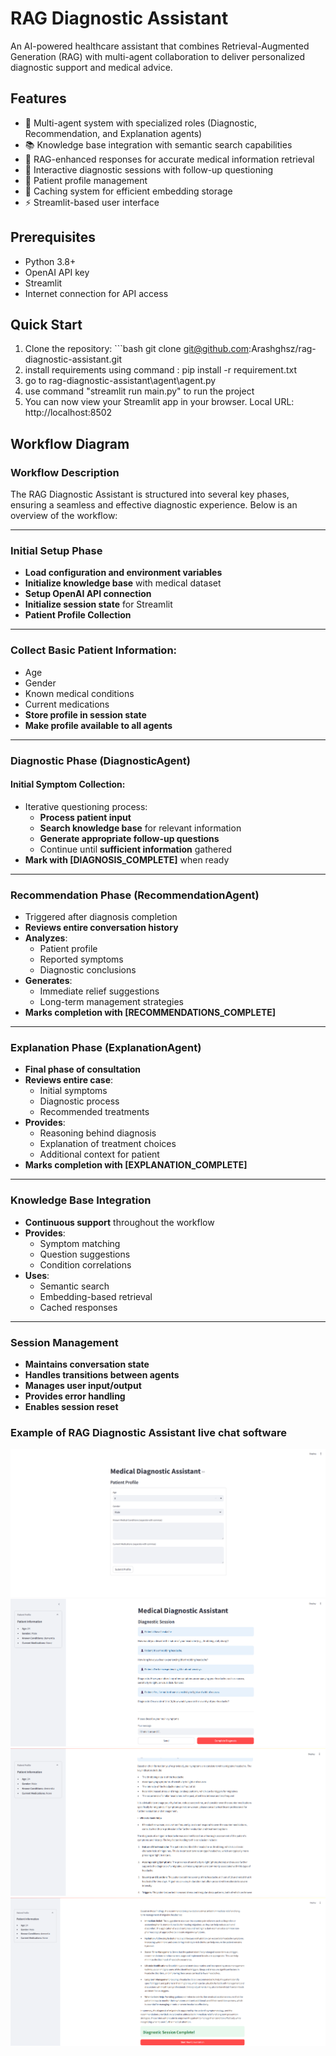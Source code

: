 # RAG Diagnostic Assistant

An AI-powered healthcare assistant that combines Retrieval-Augmented Generation (RAG) with multi-agent collaboration to deliver personalized diagnostic support and medical advice.

## Features

- 🤖 Multi-agent system with specialized roles (Diagnostic, Recommendation, and Explanation agents)
- 📚 Knowledge base integration with semantic search capabilities
- 🔄 RAG-enhanced responses for accurate medical information retrieval
- 🎯 Interactive diagnostic sessions with follow-up questioning
- 👤 Patient profile management
- 💾 Caching system for efficient embedding storage
- ⚡ Streamlit-based user interface

## Prerequisites

- Python 3.8+
- OpenAI API key
- Streamlit
- Internet connection for API access

## Quick Start

1. Clone the repository: ```bash git clone git@github.com:Arashghsz/rag-diagnostic-assistant.git
2. install requirements using command : pip install -r requirement.txt
2. go to rag-diagnostic-assistant\agent\agent.py
3. use command "streamlit run main.py" to run the project
4. You can now view your Streamlit app in your browser. Local URL: http://localhost:8502

## Workflow Diagram

### Workflow Description

The RAG Diagnostic Assistant is structured into several key phases, ensuring a seamless and effective diagnostic experience. Below is an overview of the workflow:

---

### Initial Setup Phase

- **Load configuration and environment variables**
- **Initialize knowledge base** with medical dataset
- **Setup OpenAI API connection**
- **Initialize session state** for Streamlit
- **Patient Profile Collection**

---

### Collect Basic Patient Information:

- Age  
- Gender  
- Known medical conditions  
- Current medications  
- **Store profile in session state**  
- **Make profile available to all agents**

---

### Diagnostic Phase (DiagnosticAgent)

#### Initial Symptom Collection:

- Iterative questioning process:
  - **Process patient input**
  - **Search knowledge base** for relevant information
  - **Generate appropriate follow-up questions**
  - Continue until **sufficient information** gathered  
- **Mark with [DIAGNOSIS_COMPLETE]** when ready

---

### Recommendation Phase (RecommendationAgent)

- Triggered after diagnosis completion  
- **Reviews entire conversation history**  
- **Analyzes**: 
  - Patient profile  
  - Reported symptoms  
  - Diagnostic conclusions  
- **Generates**: 
  - Immediate relief suggestions  
  - Long-term management strategies  
- **Marks completion with [RECOMMENDATIONS_COMPLETE]**

---

### Explanation Phase (ExplanationAgent)

- **Final phase of consultation**  
- **Reviews entire case**: 
  - Initial symptoms  
  - Diagnostic process  
  - Recommended treatments  
- **Provides**:
  - Reasoning behind diagnosis  
  - Explanation of treatment choices  
  - Additional context for patient  
- **Marks completion with [EXPLANATION_COMPLETE]**

---

### Knowledge Base Integration

- **Continuous support** throughout the workflow  
- **Provides**:
  - Symptom matching  
  - Question suggestions  
  - Condition correlations  
- **Uses**:
  - Semantic search  
  - Embedding-based retrieval  
  - Cached responses  

---

### Session Management

- **Maintains conversation state**  
- **Handles transitions between agents**  
- **Manages user input/output**  
- **Provides error handling**  
- **Enables session reset**

### Example of RAG Diagnostic Assistant live chat software
![RAG Diagnostic Assistant Workflow](output/collecting%20user%20profile.png)
![RAG Diagnostic Assistant Workflow](output/live%20chat%20with%20diagnostic%20agent.png)
![RAG Diagnostic Assistant Workflow](output/getting%20response%20from%20RecommendationAgent.png)
![RAG Diagnostic Assistant Workflow](output/getting%20response%20from%20ExplanationAgent.png)